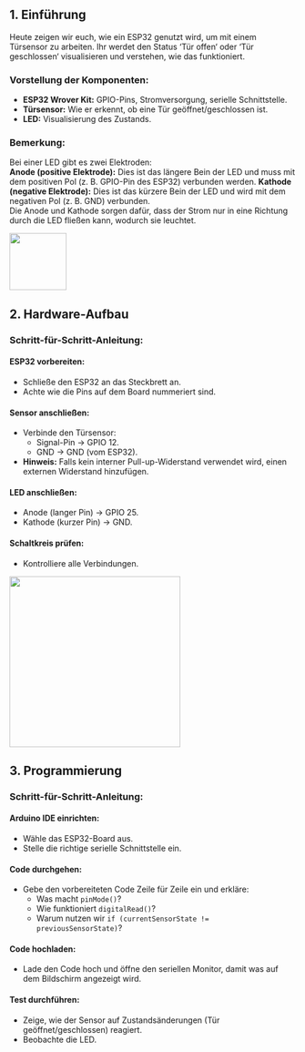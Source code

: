 ## 1. Einführung

Heute zeigen wir euch, wie ein ESP32 genutzt wird, um mit einem Türsensor zu arbeiten. Ihr werdet den Status ‘Tür offen‘ oder ‘Tür geschlossen‘ visualisieren und verstehen, wie das funktioniert.

### Vorstellung der Komponenten:
- **ESP32 Wrover Kit:** GPIO-Pins, Stromversorgung, serielle Schnittstelle.
- **Türsensor:** Wie er erkennt, ob eine Tür geöffnet/geschlossen ist.
- **LED:** Visualisierung des Zustands.
### Bemerkung:
Bei einer LED gibt es zwei Elektroden: <br/>
**Anode (positive Elektrode):** Dies ist das längere Bein der LED und muss mit dem positiven Pol (z. B. GPIO-Pin des ESP32) verbunden werden.
**Kathode (negative Elektrode):** Dies ist das kürzere Bein der LED und wird mit dem negativen Pol (z. B. GND) verbunden.  <br/>
Die Anode und Kathode sorgen dafür, dass der Strom nur in eine Richtung durch die LED fließen kann, wodurch sie leuchtet. <br/>

<img src="https://github.com/user-attachments/assets/9c0e4d38-b900-4361-8f6c-774c9f128e54" alt="" width="100"/>

## 2. Hardware-Aufbau

### Schritt-für-Schritt-Anleitung:

#### ESP32 vorbereiten:
- Schließe den ESP32 an das Steckbrett an.
- Achte wie die Pins auf dem Board nummeriert sind.

#### Sensor anschließen:
- Verbinde den Türsensor:
  - Signal-Pin → GPIO 12.
  - GND → GND (vom ESP32).
- **Hinweis:** Falls kein interner Pull-up-Widerstand verwendet wird, einen externen Widerstand hinzufügen.

#### LED anschließen:
- Anode (langer Pin) → GPIO 25.
- Kathode (kurzer Pin) → GND.

#### Schaltkreis prüfen:
- Kontrolliere alle Verbindungen.
<img src="https://github.com/user-attachments/assets/63dd42df-e0a4-47e1-af5f-915875424428" alt="" width="300"/>

## 3. Programmierung 

### Schritt-für-Schritt-Anleitung:

#### Arduino IDE einrichten:
- Wähle das ESP32-Board aus.
- Stelle die richtige serielle Schnittstelle ein.

#### Code durchgehen:
- Gebe den vorbereiteten Code Zeile für Zeile ein und erkläre:
  - Was macht `pinMode()`?
  - Wie funktioniert `digitalRead()`?
  - Warum nutzen wir `if (currentSensorState != previousSensorState)`?

#### Code hochladen:
- Lade den Code hoch und öffne den seriellen Monitor, damit was auf dem Bildschirm angezeigt wird.

#### Test durchführen:
- Zeige, wie der Sensor auf Zustandsänderungen (Tür geöffnet/geschlossen) reagiert.
- Beobachte die LED.
